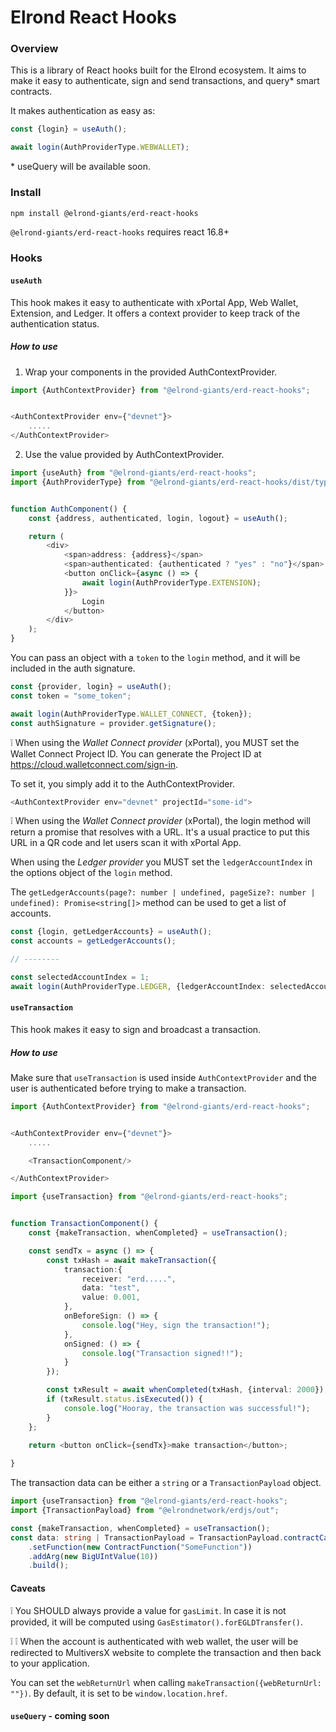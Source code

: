 # Elrond React Hooks

### Overview

This is a library of React hooks built for the Elrond ecosystem. It aims to make it easy to authenticate, sign and send
transactions, and query* smart contracts.

It makes authentication as easy as:

```typescript jsx
const {login} = useAuth();

await login(AuthProviderType.WEBWALLET);
```

&ast; useQuery will be available soon.

### Install

```bash
npm install @elrond-giants/erd-react-hooks
```

`@elrond-giants/erd-react-hooks` requires react 16.8+

### Hooks

#### `useAuth`

This hook makes it easy to authenticate with xPortal App, Web Wallet, Extension, and Ledger. It offers a context provider
to keep track of the authentication status.

##### How to use

1. Wrap your components in the provided AuthContextProvider.

```typescript jsx
import {AuthContextProvider} from "@elrond-giants/erd-react-hooks";


<AuthContextProvider env={"devnet"}>
    .....
</AuthContextProvider>
```

2. Use the value provided by AuthContextProvider.

```typescript jsx
import {useAuth} from "@elrond-giants/erd-react-hooks";
import {AuthProviderType} from "@elrond-giants/erd-react-hooks/dist/types";


function AuthComponent() {
    const {address, authenticated, login, logout} = useAuth();

    return (
        <div>
            <span>address: {address}</span>
            <span>authenticated: {authenticated ? "yes" : "no"}</span>
            <button onClick={async () => {
                await login(AuthProviderType.EXTENSION);
            }}>
                Login
            </button>
        </div>
    );
}
```

You can pass an object with a `token` to the `login` method, and it will be included in the auth signature.

```typescript
const {provider, login} = useAuth();
const token = "some_token";

await login(AuthProviderType.WALLET_CONNECT, {token});
const authSignature = provider.getSignature();
```

:grey_exclamation: When using the *Wallet Connect provider* (xPortal), you MUST set the Wallet Connect Project ID. 
You can generate the Project ID at https://cloud.walletconnect.com/sign-in.

To set it, you simply add it to the AuthContextProvider.
```typescript jsx
<AuthContextProvider env="devnet" projectId="some-id">
```

:grey_exclamation: When using the *Wallet Connect provider* (xPortal), the login method will return a promise that resolves with a URL.
It's a usual practice to put this URL in a QR code and let users scan it with xPortal App.

When using the *Ledger provider* you MUST set the `ledgerAccountIndex` in the options object of the `login` method.

The `getLedgerAccounts(page?: number | undefined, pageSize?: number | undefined): Promise<string[]>` method can be used to get a list of accounts.

```typescript
const {login, getLedgerAccounts} = useAuth();
const accounts = getLedgerAccounts();

// --------

const selectedAccountIndex = 1;
await login(AuthProviderType.LEDGER, {ledgerAccountIndex: selectedAccountIndex});
```

#### `useTransaction`

This hook makes it easy to sign and broadcast a transaction.

##### How to use

Make sure that `useTransaction` is used inside `AuthContextProvider` and the user is authenticated before trying to make
a
transaction.

```typescript jsx
import {AuthContextProvider} from "@elrond-giants/erd-react-hooks";


<AuthContextProvider env={"devnet"}>
    .....

    <TransactionComponent/>

</AuthContextProvider>
````

```typescript jsx
import {useTransaction} from "@elrond-giants/erd-react-hooks";


function TransactionComponent() {
    const {makeTransaction, whenCompleted} = useTransaction();

    const sendTx = async () => {
        const txHash = await makeTransaction({
            transaction:{
                receiver: "erd.....",
                data: "test",
                value: 0.001,
            },
            onBeforeSign: () => {
                console.log("Hey, sign the transaction!");
            },
            onSigned: () => {
                console.log("Transaction signed!!");
            }
        });

        const txResult = await whenCompleted(txHash, {interval: 2000});
        if (txResult.status.isExecuted()) {
            console.log("Hooray, the transaction was successful!");
        }
    };

    return <button onClick={sendTx}>make transaction</button>;
    
}
```
The transaction data can be either a `string` or a `TransactionPayload` object.

```typescript jsx
import {useTransaction} from "@elrond-giants/erd-react-hooks";
import {TransactionPayload} from "@elrondnetwork/erdjs/out";

const {makeTransaction, whenCompleted} = useTransaction();
const data: string | TransactionPayload = TransactionPayload.contractCall()
    .setFunction(new ContractFunction("SomeFunction"))
    .addArg(new BigUIntValue(10))
    .build();

```

#### Caveats

:grey_exclamation: You SHOULD always provide a value for `gasLimit`. In case it is not provided, it will be computed using `GasEstimator().forEGLDTransfer()`.


:grey_exclamation: :grey_exclamation: When the account is authenticated with web wallet, the user will be redirected to MultiversX website to complete the transaction and then back to your application.

You can set the `webReturnUrl` when calling `makeTransaction({webReturnUrl: ""})`. By default, it is set to be `window.location.href`.

#### `useQuery` - coming soon

